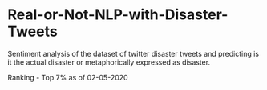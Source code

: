 # Real-or-Not-NLP-with-Disaster-Tweets
Sentiment analysis of the dataset of twitter disaster tweets and predicting is it the actual disaster or metaphorically expressed as disaster.

Ranking - Top 7% as of 02-05-2020
